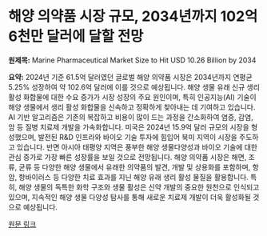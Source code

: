 # 해양 의약품 시장 규모, 2034년까지 102억 6천만 달러에 달할 전망

**원제목:** Marine Pharmaceutical Market Size to Hit USD 10.26 Billion by 2034

**요약:** 2024년 기준 61.5억 달러였던 글로벌 해양 의약품 시장은 2034년까지 연평균 5.25% 성장하여 약 102.6억 달러에 이를 것으로 예상됩니다. 해양 생물 유래 신규 생리 활성 화합물에 대한 수요 증가가 시장 성장의 주요 원인이며, 특히 인공지능(AI) 기술이 해양 생물에서 생리 활성 화합물을 신속하고 정확하게 찾아내는 데 기여하고 있습니다. AI 기반 알고리즘은 기존의 복잡하고 비용이 많이 드는 과정을 간소화하여 염증, 감염, 암 등 질병 치료제 개발을 가속화합니다.  미국은 2024년 15.9억 달러 규모의 시장을 형성했으며, 발전된 R&D 인프라와 바이오 기술 투자에 힘입어 북미 지역이 시장을 주도하고 있습니다.  반면 아시아 태평양 지역은 풍부한 해양 생물다양성과 바이오 기술에 대한 관심 증가로 가장 빠른 성장률을 보일 것으로 전망됩니다.  해양 의약품 시장은 해면, 조류, 균류 등 다양한 해양 생물에서 유래한 의약품의 발견, 개발 및 상용화를 포함하며, 항암, 항바이러스 등 다양한 치료 효과를 지닌 해양 유래 생리 활성 물질을 활용합니다.  특히, 해양 생물의 독특한 화학 구조와 생물 활성은 신약 개발의 중요한 원천으로 인식되고 있으며,  지속적인 해양 생물 다양성 탐사를 통해 새로운 치료제 개발이 더욱 활성화될 것으로 예상됩니다.

[원문 링크](https://www.precedenceresearch.com/marine-pharmaceutical-market)
